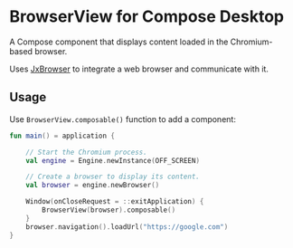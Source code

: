 # BrowserView for Compose Desktop

A Compose component that displays content loaded in the Chromium-based browser.

Uses [JxBrowser](https://www.teamdev.com/jxbrowser) to integrate a web browser and communicate with it.

## Usage

Use `BrowserView.composable()` function to add a component:

```kotlin
fun main() = application {

    // Start the Chromium process.
    val engine = Engine.newInstance(OFF_SCREEN)

    // Create a browser to display its content.
    val browser = engine.newBrowser()

    Window(onCloseRequest = ::exitApplication) {
        BrowserView(browser).composable()
    }
    browser.navigation().loadUrl("https://google.com")
}
```
